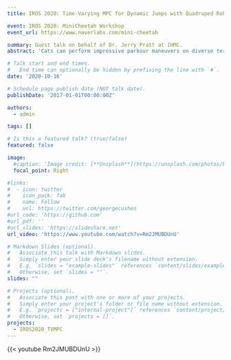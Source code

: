 ```yaml
---
title: IROS 2020: Time-Varying MPC for Dynamic Jumps with Quadruped Robots

event: IROS 2020: MiniCheetah Workshop
event_url: https://www.naverlabs.com/mini-cheetah

summary: Guest talk on behalf of Dr. Jerry Pratt at IHMC.
abstract: 'Cats can perform impressive parkour maneuvers on diverse terrain. A key component of this is the ability to calculate precise forces and translate them into highly dynamic movements such as jumping, landing, and so on. In this study, we perform basic jumps using a TV-MPC control method, given the nonlinear nature of quadruped robots.'

# Talk start and end times.
#   End time can optionally be hidden by prefixing the line with `#`.
date: '2020-10-16'

# Schedule page publish date (NOT talk date).
publishDate: '2017-01-01T00:00:00Z'

authors:
  - admin

tags: []

# Is this a featured talk? (true/false)
featured: false

image:
  #caption: 'Image credit: [**Unsplash**](https://unsplash.com/photos/bzdhc5b3Bxs)'
  focal_point: Right

#links:
#  - icon: twitter
#    icon_pack: fab
#    name: Follow
#    url: https://twitter.com/georgecushen
#url_code: 'https://github.com'
#url_pdf: ''
#url_slides: 'https://slideshare.net'
url_video: 'https://www.youtube.com/watch?v=Rm2JMUBDUnU'

# Markdown Slides (optional).
#   Associate this talk with Markdown slides.
#   Simply enter your slide deck's filename without extension.
#   E.g. `slides = "example-slides"` references `content/slides/example-slides.md`.
#   Otherwise, set `slides = ""`.
slides: ""

# Projects (optional).
#   Associate this post with one or more of your projects.
#   Simply enter your project's folder or file name without extension.
#   E.g. `projects = ["internal-project"]` references `content/project/deep-learning/index.md`.
#   Otherwise, set `projects = []`.
projects:
  - IROS2020_TVMPC
---
```


{{< youtube Rm2JMUBDUnU >}}